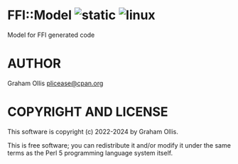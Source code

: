 # FFI::Model ![static](https://github.com/PerlFFI/FFI-Model/workflows/static/badge.svg) ![linux](https://github.com/PerlFFI/FFI-Model/workflows/linux/badge.svg)

Model for FFI generated code

# AUTHOR

Graham Ollis <plicease@cpan.org>

# COPYRIGHT AND LICENSE

This software is copyright (c) 2022-2024 by Graham Ollis.

This is free software; you can redistribute it and/or modify it under
the same terms as the Perl 5 programming language system itself.
